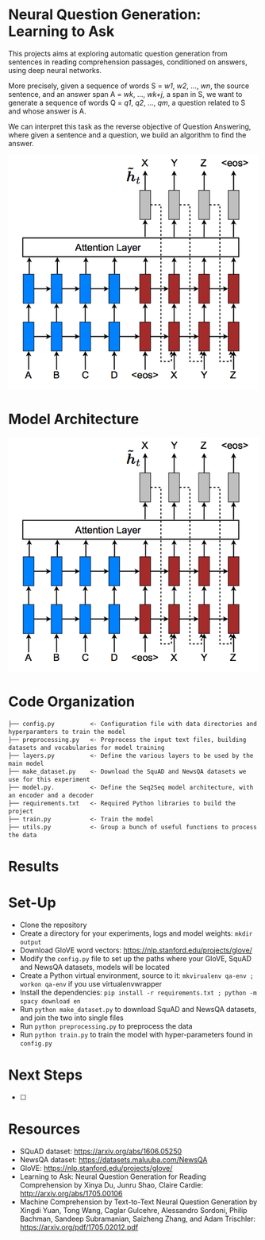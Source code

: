 # Neural Question Generation: Learning to Ask

This projects aims at exploring automatic question generation from sentences in reading comprehension passages, conditioned on answers, using deep neural networks.

More precisely, given a sequence of words S = *w1*, *w2*, ..., *wn*, the source sentence, and an answer span A = *wk*, ..., *wk+j*, a span in S, we want to generate a sequence of words Q = *q1*, *q2*, ..., *qm*, a question related to S and whose answer is A. 

We can interpret this task as the reverse objective of Question Answering, where given a sentence and a question, we build an algorithm to find the answer.

![Seq2Seq](seq2seq.png)

# Model Architecture

![Seq2Seq](seq2seq.png)

# Code Organization

    ├── config.py          <- Configuration file with data directories and hyperparamters to train the model
    ├── preprocessing.py   <- Preprocess the input text files, building datasets and vocabularies for model training
    ├── layers.py          <- Define the various layers to be used by the main model
    ├── make_dataset.py    <- Download the SquAD and NewsQA datasets we use for this experiment
    ├── model.py.          <- Define the Seq2Seq model architecture, with an encoder and a decoder
    ├── requirements.txt   <- Required Python libraries to build the project
    ├── train.py           <- Train the model
    ├── utils.py           <- Group a bunch of useful functions to process the data

# Results

# Set-Up

* Clone the repository
* Create a directory for your experiments, logs and model weights: `mkdir output`
* Download GloVE word vectors: https://nlp.stanford.edu/projects/glove/
* Modify the `config.py` file to set up the paths where your GloVE, SquAD and NewsQA datasets, models will be located
* Create a Python virtual environment, source to it: `mkvirualenv qa-env ; workon qa-env` if you use virtualenvwrapper
* Install the dependencies: `pip install -r requirements.txt ; python -m spacy download en`
* Run `python make_dataset.py` to download SquAD and NewsQA datasets, and join the two into single files
* Run `python preprocessing.py` to preprocess the data
* Run `python train.py` to train the model with hyper-parameters found in `config.py`

# Next Steps
 
- [ ]

# Resources

* SQuAD dataset: https://arxiv.org/abs/1606.05250
* NewsQA dataset: https://datasets.maluuba.com/NewsQA
* GloVE: https://nlp.stanford.edu/projects/glove/
* Learning to Ask: Neural Question Generation for Reading Comprehension by Xinya Du, Junru Shao, Claire Cardie: http://arxiv.org/abs/1705.00106
* Machine Comprehension by Text-to-Text Neural Question Generation by Xingdi Yuan, Tong Wang, Caglar Gulcehre, Alessandro Sordoni, Philip Bachman, Sandeep Subramanian, Saizheng Zhang, and Adam Trischler: https://arxiv.org/pdf/1705.02012.pdf